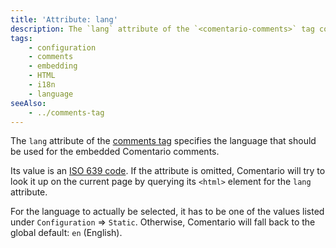 ```yaml
---
title: 'Attribute: lang'
description: The `lang` attribute of the `<comentario-comments>` tag controls language for the embedded comments
tags:
    - configuration
    - comments
    - embedding
    - HTML
    - i18n
    - language
seeAlso:
    - ../comments-tag
---
```


The `lang` attribute of the [comments tag](../comments-tag) specifies the language that should be used for the embedded Comentario comments.

<!--more-->

Its value is an [ISO 639 code](https://en.wikipedia.org/wiki/List_of_ISO_639_language_codes). If the attribute is omitted, Comentario will try to look it up on the current page by querying its `<html>` element for the `lang` attribute.

For the language to actually be selected, it has to be one of the values listed under `Configuration` ⇒ `Static`. Otherwise, Comentario will fall back to the global default: `en` (English).
